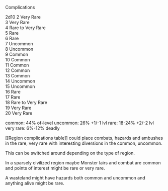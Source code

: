 Complications

2d10
2 Very Rare  
3 Very Rare  
4 Rare to Very Rare  
5 Rare  
6 Rare  
7 Uncommon  
8 Uncommon  
9 Common  
10 Common  
11 Common  
12 Common  
13 Common  
14 Uncommon  
15 Uncommon  
16 Rare  
17 Rare  
18 Rare to Very Rare  
19 Very Rare  
20 Very Rare

common: 44%  of-level
uncommon: 26% +1/-1 lvl
rare: 18-24%  +2/-2 lvl
very rare: 6%-12%  deadly

[[Region complications table]] could place combats, hazards and ambushes in the rare, very rare with interesting diversions in the common, uncommon.

This can be switched around depending on the type of region. 

In a sparsely civilized region maybe Monster lairs and combat are common and points of interest might be rare or very rare.

A wasteland might have hazards both common and uncommon and anything alive might be rare.